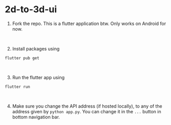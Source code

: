 # 2d-to-3d-ui

1. Fork the repo. This is a flutter application btw. Only works on Android for now.

&nbsp;

2. Install packages using 
```
flutter pub get
```

&nbsp;

3. Run the flutter app using
```
flutter run
```

&nbsp;

4. Make sure you change the API address (if hosted locally), to any of the address given by `python app.py`. You can change it in the `...` button in bottom navigation bar. 
